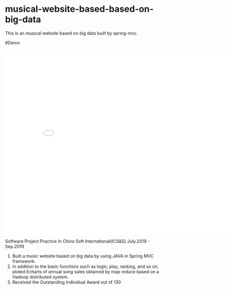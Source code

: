 # musical-website-based-based-on-big-data

This is an musical website based on big data built by spring-mvc.

#Demo
<center><embed src="./presentation.pdf" width="850" height="600"></center>

Software Project Practice in China Soft International(ICS&S) July.2019 - Sep.2019
1. Built a music website based on big data by using JAVA in Spring MVC framework.
2. In addition to the basic functions such as login, play, ranking, and so on, ploted Echarts of annual song sales obtained by map reduce based on a Hadoop distributed system. 
3. Received the Outstanding Individual Award out of 130
